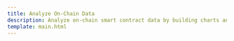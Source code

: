 ```yaml
---
title: Analyze On-Chain Data 
description: Analyze on-chain smart contract data by building charts and dashboards to visualize data and track metrics for Moonbeam and Moonriver.
template: main.html
---
```


<div class='subsection-wrapper'></div>
